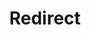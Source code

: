 ﻿---
layout: src/layouts/Redirect.astro
title: Redirect
redirect: https://octopus.com/docs/octopus-rest-api/tentacle.exe-command-line/delete-instance
pubDate:  2023-01-01
navSearch: false
navSitemap: false
navMenu: false
---
